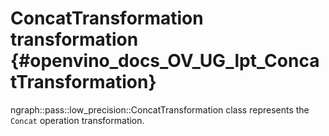 # ConcatTransformation transformation {#openvino_docs_OV_UG_lpt_ConcatTransformation}

ngraph::pass::low_precision::ConcatTransformation class represents the `Concat` operation transformation.
